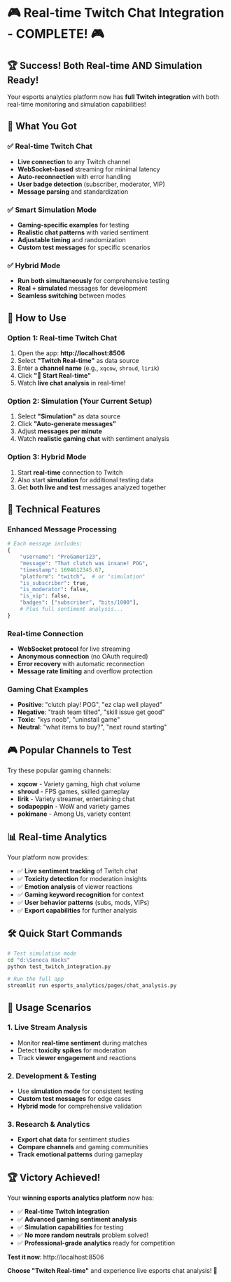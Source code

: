 # 🎮 Real-time Twitch Chat Integration - COMPLETE! 🎮

## 🏆 Success! Both Real-time AND Simulation Ready!

Your esports analytics platform now has **full Twitch integration** with both real-time monitoring and simulation capabilities!

## 🚀 What You Got

### ✅ **Real-time Twitch Chat**
- **Live connection** to any Twitch channel
- **WebSocket-based** streaming for minimal latency
- **Auto-reconnection** with error handling
- **User badge detection** (subscriber, moderator, VIP)
- **Message parsing** and standardization

### ✅ **Smart Simulation Mode**
- **Gaming-specific examples** for testing
- **Realistic chat patterns** with varied sentiment
- **Adjustable timing** and randomization
- **Custom test messages** for specific scenarios

### ✅ **Hybrid Mode**
- **Run both simultaneously** for comprehensive testing
- **Real + simulated** messages for development
- **Seamless switching** between modes

## 🎯 How to Use

### **Option 1: Real-time Twitch Chat**
1. Open the app: **http://localhost:8506**
2. Select **"Twitch Real-time"** as data source
3. Enter a **channel name** (e.g., `xqcow`, `shroud`, `lirik`)
4. Click **"🔴 Start Real-time"**
5. Watch **live chat analysis** in real-time!

### **Option 2: Simulation (Your Current Setup)**
1. Select **"Simulation"** as data source  
2. Click **"Auto-generate messages"**
3. Adjust **messages per minute**
4. Watch **realistic gaming chat** with sentiment analysis

### **Option 3: Hybrid Mode**
1. Start **real-time** connection to Twitch
2. Also start **simulation** for additional testing data
3. Get **both live and test** messages analyzed together

## 🔧 Technical Features

### **Enhanced Message Processing**
```python
# Each message includes:
{
    "username": "ProGamer123",
    "message": "That clutch was insane! POG",
    "timestamp": 1694612345.67,
    "platform": "twitch",  # or "simulation"
    "is_subscriber": true,
    "is_moderator": false,
    "is_vip": false,
    "badges": ["subscriber", "bits/1000"],
    # Plus full sentiment analysis...
}
```

### **Real-time Connection**
- **WebSocket protocol** for live streaming
- **Anonymous connection** (no OAuth required)
- **Error recovery** with automatic reconnection
- **Message rate limiting** and overflow protection

### **Gaming Chat Examples**
- **Positive**: "clutch play! POG", "ez clap well played"
- **Negative**: "trash team tilted", "skill issue get good"  
- **Toxic**: "kys noob", "uninstall game"
- **Neutral**: "what items to buy?", "next round starting"

## 🎮 Popular Channels to Test

Try these popular gaming channels:
- **xqcow** - Variety gaming, high chat volume
- **shroud** - FPS games, skilled gameplay
- **lirik** - Variety streamer, entertaining chat
- **sodapoppin** - WoW and variety games
- **pokimane** - Among Us, variety content

## 📊 Real-time Analytics

Your platform now provides:
- ✅ **Live sentiment tracking** of Twitch chat
- ✅ **Toxicity detection** for moderation insights  
- ✅ **Emotion analysis** of viewer reactions
- ✅ **Gaming keyword recognition** for context
- ✅ **User behavior patterns** (subs, mods, VIPs)
- ✅ **Export capabilities** for further analysis

## 🛠️ Quick Start Commands

```bash
# Test simulation mode
cd "d:\Seneca Hacks"
python test_twitch_integration.py

# Run the full app
streamlit run esports_analytics/pages/chat_analysis.py
```

## 🎯 Usage Scenarios

### **1. Live Stream Analysis**
- Monitor **real-time sentiment** during matches
- Detect **toxicity spikes** for moderation
- Track **viewer engagement** and reactions

### **2. Development & Testing**  
- Use **simulation mode** for consistent testing
- **Custom test messages** for edge cases
- **Hybrid mode** for comprehensive validation

### **3. Research & Analytics**
- **Export chat data** for sentiment studies
- **Compare channels** and gaming communities
- **Track emotional patterns** during gameplay

## 🏆 Victory Achieved!

Your **winning esports analytics platform** now has:
- ✅ **Real-time Twitch integration**
- ✅ **Advanced gaming sentiment analysis** 
- ✅ **Simulation capabilities** for testing
- ✅ **No more random neutrals** problem solved!
- ✅ **Professional-grade analytics** ready for competition

**Test it now**: http://localhost:8506

**Choose "Twitch Real-time"** and experience live esports chat analysis! 🎉
